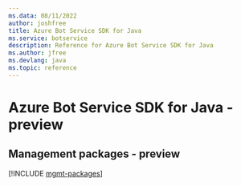 ```yaml
---
ms.data: 08/11/2022
author: joshfree
title: Azure Bot Service SDK for Java
ms.service: botservice
description: Reference for Azure Bot Service SDK for Java
ms.author: jfree
ms.devlang: java
ms.topic: reference
---
```

# Azure Bot Service SDK for Java - preview

## Management packages - preview
[!INCLUDE [mgmt-packages](bot-service-mgmt-index.md)]